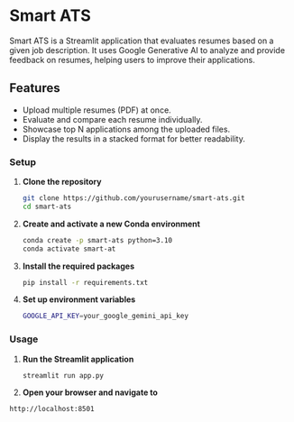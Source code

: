 # Smart ATS

Smart ATS is a Streamlit application that evaluates resumes based on a given job description. It uses Google Generative AI to analyze and provide feedback on resumes, helping users to improve their applications.

## Features

- Upload multiple resumes (PDF) at once.
- Evaluate and compare each resume individually.
- Showcase top N applications among the uploaded files.
- Display the results in a stacked format for better readability.

### Setup

1. **Clone the repository**

   ```sh
   git clone https://github.com/yourusername/smart-ats.git
   cd smart-ats

2. **Create and activate a new Conda environment**

   ```sh
   conda create -p smart-ats python=3.10
   conda activate smart-at

3. **Install the required packages**

   ```sh
   pip install -r requirements.txt

4. **Set up environment variables**

   ```sh
   GOOGLE_API_KEY=your_google_gemini_api_key

### Usage

1. **Run the Streamlit application**

   ```sh
   streamlit run app.py

2. **Open your browser and navigate to**

  ```sh
  http://localhost:8501


